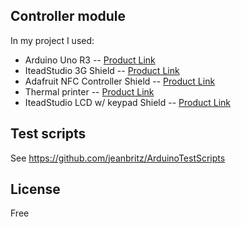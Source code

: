 ## Controller module

In my project I used:
- Arduino Uno R3 -- <a href="http://arduino.cc/en/Main/ArduinoBoardUno">Product Link</a>
- IteadStudio 3G Shield -- <a href="http://imall.iteadstudio.com/development-platform/arduino/shields/im121026002.html">Product Link</a>
- Adafruit NFC Controller Shield -- <a href="http://www.adafruit.com/products/789">Product Link</a>
- Thermal printer -- <a href="http://netram.co.za/1237-thermal-printer.html">Product Link</a>
- IteadStudio LCD w/ keypad Shield -- <a href="http://netram.co.za/1237-thermal-printer.html">Product Link</a>

## Test scripts

See <a href="https://github.com/jeanbritz/ArduinoTestScripts">https://github.com/jeanbritz/ArduinoTestScripts</a>

## License
Free
